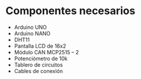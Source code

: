 # Componentes necesarios
- Arduino UNO
- Arduino NANO
- DHT11
- Pantalla LCD de 16x2
- Módulo CAN MCP2515 – 2
- Potenciómetro de 10k
- Tablero de circuitos
- Cables de conexión
